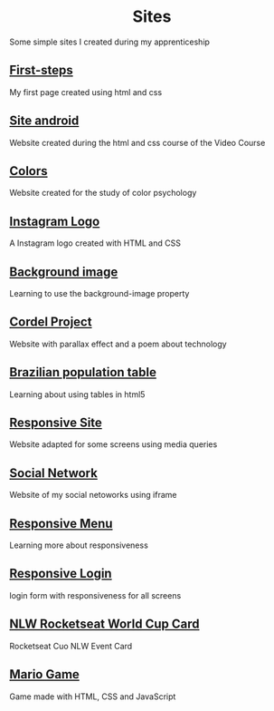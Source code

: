 <h1 align="center">Sites</h1>
<p>Some simple sites I created during my apprenticeship</p>

<h2>
    <a target="_blank" href="https://dkat-davi.github.io/sites/first-steps/">First-steps</a>
</h2>
<p>My first page created using html and css</p>

<h2>
    <a target="_blank" href="https://dkat-davi.github.io/sites/android-site/">Site android</a>
</h2>
<p>Website created during the html and css course of the Video Course</p>

<h2>
    <a target="_blank" href="https://dkat-davi.github.io/sites/colors/">Colors</a>
</h2>
<p>Website created for the study of color psychology</p>

<h2>
    <a target="_blank" href="https://dkat-davi.github.io/sites/logo-instagram/">Instagram Logo</a>
</h2>
<p>A Instagram logo created with HTML and CSS</p>

<h2>
    <a target="_blank" href="https://dkat-davi.github.io/sites/background-image/">Background image</a>
</h2>
<p>Learning to use the background-image property</p>

<h2>
    <a target="_blank" href="https://dkat-davi.github.io/sites/projeto-cordel/">Cordel Project</a>
</h2>
<p>Website with parallax effect and a poem about technology</p>

<h2>
    <a target="_blank" href="https://dkat-davi.github.io/sites/brazilian-population-table/">Brazilian population table</a>
</h2>
<p>Learning about using tables in html5</p>

<h2>
    <a target="_blank" href="https://dkat-davi.github.io/sites/responsive-site/">Responsive Site</a>
</h2>
<p>Website adapted for some screens using media queries</p>

<h2>
    <a target="_blank" href="https://dkat-davi.github.io/sites/social/">Social Network</a>
</h2>
<p>Website of my social netoworks using iframe</p>

<h2>
    <a target="_blank" href="https://dkat-davi.github.io/sites/responsive-menu/">Responsive Menu</a>
</h2>
<p>Learning more about responsiveness</p>

<h2>
    <a target="_blank" href="https://dkat-davi.github.io/sites/responsive-login/">Responsive Login</a>
</h2>
<p>login form with responsiveness for all screens</p>

<h2>
    <a target="_blank" href="https://dkat-davi.github.io/nlw-cup-card/">NLW Rocketseat World Cup Card</a>
</h2>
<p>Rocketseat Cuo NLW Event Card</p>

<h2>
    <a target="_blank" href="https://dkat-davi.github.io/Mario-Game/">Mario Game</a>
</h2>
<p>Game made with HTML, CSS and JavaScript</p>
